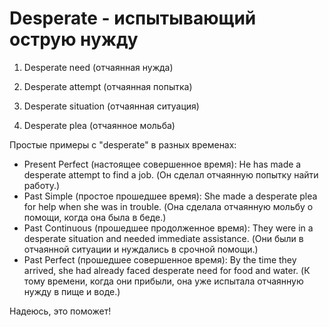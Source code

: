 # Desperate - испытывающий острую нужду

1. Desperate need (отчаянная нужда)

1. Desperate attempt (отчаянная попытка)

1. Desperate situation (отчаянная ситуация)

1. Desperate plea (отчаянное мольба)

Простые примеры с "desperate" в разных временах:

- Present Perfect (настоящее совершенное время): He has made a desperate attempt to find a job. (Он сделал отчаянную попытку найти работу.)
- Past Simple (простое прошедшее время): She made a desperate plea for help when she was in trouble. (Она сделала отчаянную мольбу о помощи, когда она была в беде.)
- Past Continuous (прошедшее продолженное время): They were in a desperate situation and needed immediate assistance. (Они были в отчаянной ситуации и нуждались в срочной помощи.)
- Past Perfect (прошедшее совершенное время): By the time they arrived, she had already faced desperate need for food and water. (К тому времени, когда они прибыли, она уже испытала отчаянную нужду в пище и воде.)

Надеюсь, это поможет!
